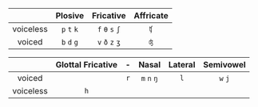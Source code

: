 
|           | Plosive     | Fricative       | Affricate |
|  :-:      | :-:         | :-:             | :-:       |
| voiceless | `p` `t` `k` | `f` `θ` `s` `ʃ` | `ʧ`       |
| voiced    | `b` `d` `g` | `v` `ð` `z` `ʒ` | `ʤ`       |


|           | Glottal Fricative | -   | Nasal      | Lateral | Semivowel |
|  :-:      |  :-:              | :-: |  :-:       |  :-:    |  :-:      |
| voiced    |                   | `r` | `m` `n` `ŋ`|  `l`    |  `w` `j`  | 
| voiceless | `h`               |     |            |         |           |
